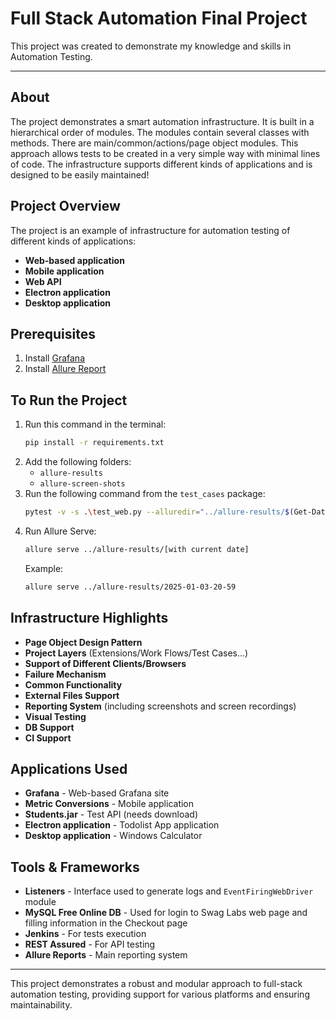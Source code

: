 # Full Stack Automation Final Project

This project was created to demonstrate my knowledge and skills in Automation Testing.

---

## About

The project demonstrates a smart automation infrastructure. It is built in a hierarchical order of modules. The modules contain several classes with methods. There are main/common/actions/page object modules. This approach allows tests to be created in a very simple way with minimal lines of code. The infrastructure supports different kinds of applications and is designed to be easily maintained!

## Project Overview

The project is an example of infrastructure for automation testing of different kinds of applications:

- **Web-based application**
- **Mobile application**
- **Web API**
- **Electron application**
- **Desktop application**

## Prerequisites

1. Install [Grafana](https://grafana.com/grafana/download/8.3.3?platform=windows&edition=oss)
2. Install [Allure Report](https://allurereport.org/docs/install-for-windows/)

## To Run the Project

1. Run this command in the terminal:
   ```bash
   pip install -r requirements.txt
   ```
2. Add the following folders:
   - `allure-results`
   - `allure-screen-shots`
3. Run the following command from the `test_cases` package:
   ```bash
   pytest -v -s .\test_web.py --alluredir="../allure-results/$(Get-Date -Format yyyy-MM-dd-HH-mm)"
   ```
4. Run Allure Serve:
   ```bash
   allure serve ../allure-results/[with current date]
   ```
   Example:
   ```bash
   allure serve ../allure-results/2025-01-03-20-59
   ```

## Infrastructure Highlights

- **Page Object Design Pattern**
- **Project Layers** (Extensions/Work Flows/Test Cases...)
- **Support of Different Clients/Browsers**
- **Failure Mechanism**
- **Common Functionality**
- **External Files Support**
- **Reporting System** (including screenshots and screen recordings)
- **Visual Testing**
- **DB Support**
- **CI Support**

## Applications Used

- **Grafana** - Web-based Grafana site
- **Metric Conversions** - Mobile application
- **Students.jar** - Test API (needs download)
- **Electron application** - Todolist App application
- **Desktop application** - Windows Calculator

## Tools & Frameworks

- **Listeners** - Interface used to generate logs and `EventFiringWebDriver` module
- **MySQL Free Online DB** - Used for login to Swag Labs web page and filling information in the Checkout page
- **Jenkins** - For tests execution
- **REST Assured** - For API testing
- **Allure Reports** - Main reporting system

---

This project demonstrates a robust and modular approach to full-stack automation testing, providing support for various platforms and ensuring maintainability.
